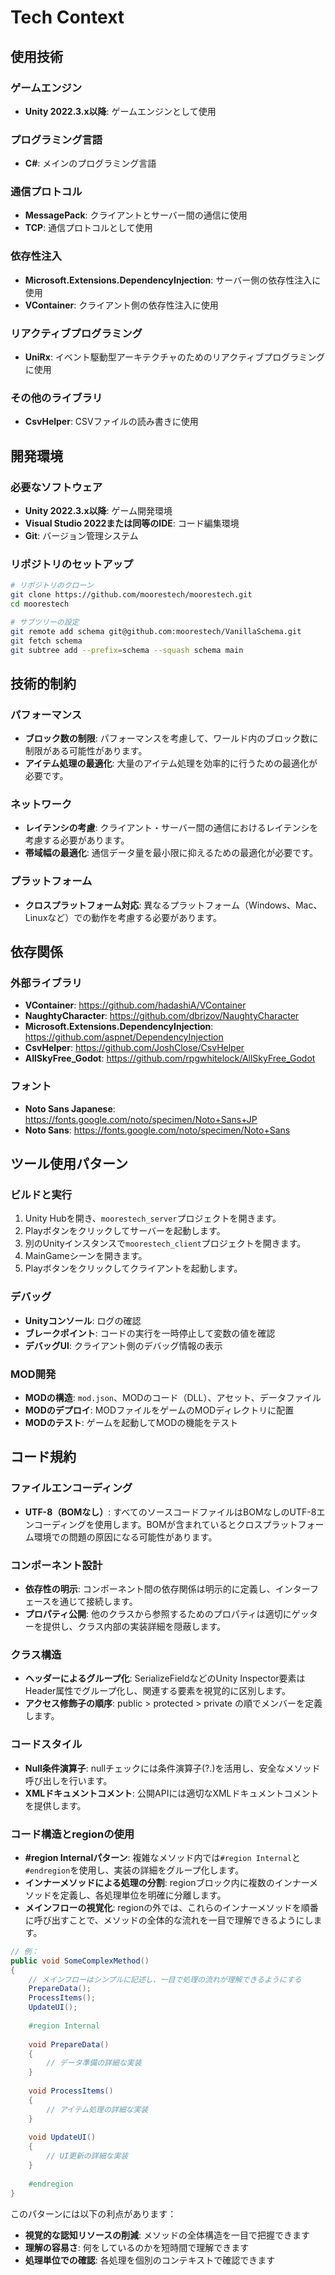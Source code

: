 # Tech Context

## 使用技術

### ゲームエンジン
- **Unity 2022.3.x以降**: ゲームエンジンとして使用

### プログラミング言語
- **C#**: メインのプログラミング言語

### 通信プロトコル
- **MessagePack**: クライアントとサーバー間の通信に使用
- **TCP**: 通信プロトコルとして使用

### 依存性注入
- **Microsoft.Extensions.DependencyInjection**: サーバー側の依存性注入に使用
- **VContainer**: クライアント側の依存性注入に使用

### リアクティブプログラミング
- **UniRx**: イベント駆動型アーキテクチャのためのリアクティブプログラミングに使用

### その他のライブラリ
- **CsvHelper**: CSVファイルの読み書きに使用

## 開発環境

### 必要なソフトウェア
- **Unity 2022.3.x以降**: ゲーム開発環境
- **Visual Studio 2022または同等のIDE**: コード編集環境
- **Git**: バージョン管理システム

### リポジトリのセットアップ
```bash
# リポジトリのクローン
git clone https://github.com/moorestech/moorestech.git
cd moorestech

# サブツリーの設定
git remote add schema git@github.com:moorestech/VanillaSchema.git
git fetch schema
git subtree add --prefix=schema --squash schema main
```

## 技術的制約

### パフォーマンス
- **ブロック数の制限**: パフォーマンスを考慮して、ワールド内のブロック数に制限がある可能性があります。
- **アイテム処理の最適化**: 大量のアイテム処理を効率的に行うための最適化が必要です。

### ネットワーク
- **レイテンシの考慮**: クライアント・サーバー間の通信におけるレイテンシを考慮する必要があります。
- **帯域幅の最適化**: 通信データ量を最小限に抑えるための最適化が必要です。

### プラットフォーム
- **クロスプラットフォーム対応**: 異なるプラットフォーム（Windows、Mac、Linuxなど）での動作を考慮する必要があります。

## 依存関係

### 外部ライブラリ
- **VContainer**: https://github.com/hadashiA/VContainer
- **NaughtyCharacter**: https://github.com/dbrizov/NaughtyCharacter
- **Microsoft.Extensions.DependencyInjection**: https://github.com/aspnet/DependencyInjection
- **CsvHelper**: https://github.com/JoshClose/CsvHelper
- **AllSkyFree_Godot**: https://github.com/rpgwhitelock/AllSkyFree_Godot

### フォント
- **Noto Sans Japanese**: https://fonts.google.com/noto/specimen/Noto+Sans+JP
- **Noto Sans**: https://fonts.google.com/noto/specimen/Noto+Sans

## ツール使用パターン

### ビルドと実行
1. Unity Hubを開き、`moorestech_server`プロジェクトを開きます。
2. Playボタンをクリックしてサーバーを起動します。
3. 別のUnityインスタンスで`moorestech_client`プロジェクトを開きます。
4. MainGameシーンを開きます。
5. Playボタンをクリックしてクライアントを起動します。

### デバッグ
- **Unityコンソール**: ログの確認
- **ブレークポイント**: コードの実行を一時停止して変数の値を確認
- **デバッグUI**: クライアント側のデバッグ情報の表示

### MOD開発
- **MODの構造**: `mod.json`、MODのコード（DLL）、アセット、データファイル
- **MODのデプロイ**: MODファイルをゲームのMODディレクトリに配置
- **MODのテスト**: ゲームを起動してMODの機能をテスト

## コード規約

### ファイルエンコーディング
- **UTF-8（BOMなし）**: すべてのソースコードファイルはBOMなしのUTF-8エンコーディングを使用します。BOMが含まれているとクロスプラットフォーム環境での問題の原因になる可能性があります。

### コンポーネント設計
- **依存性の明示**: コンポーネント間の依存関係は明示的に定義し、インターフェースを通じて接続します。
- **プロパティ公開**: 他のクラスから参照するためのプロパティは適切にゲッターを提供し、クラス内部の実装詳細を隠蔽します。

### クラス構造
- **ヘッダーによるグループ化**: SerializeFieldなどのUnity Inspector要素はHeader属性でグループ化し、関連する要素を視覚的に区別します。
- **アクセス修飾子の順序**: public > protected > private の順でメンバーを定義します。

### コードスタイル
- **Null条件演算子**: nullチェックには条件演算子(?.)を活用し、安全なメソッド呼び出しを行います。
- **XMLドキュメントコメント**: 公開APIには適切なXMLドキュメントコメントを提供します。

### コード構造とregionの使用
- **#region Internalパターン**: 複雑なメソッド内では`#region Internal`と`#endregion`を使用し、実装の詳細をグループ化します。
- **インナーメソッドによる処理の分割**: regionブロック内に複数のインナーメソッドを定義し、各処理単位を明確に分離します。
- **メインフローの視覚化**: regionの外では、これらのインナーメソッドを順番に呼び出すことで、メソッドの全体的な流れを一目で理解できるようにします。

```csharp
// 例：
public void SomeComplexMethod()
{
    // メインフローはシンプルに記述し、一目で処理の流れが理解できるようにする
    PrepareData();
    ProcessItems();
    UpdateUI();
    
    #region Internal
    
    void PrepareData()
    {
        // データ準備の詳細な実装
    }
    
    void ProcessItems()
    {
        // アイテム処理の詳細な実装
    }
    
    void UpdateUI()
    {
        // UI更新の詳細な実装
    }
    
    #endregion
}
```

このパターンには以下の利点があります：
- **視覚的な認知リソースの削減**: メソッドの全体構造を一目で把握できます
- **理解の容易さ**: 何をしているのかを短時間で理解できます
- **処理単位での確認**: 各処理を個別のコンテキストで確認できます